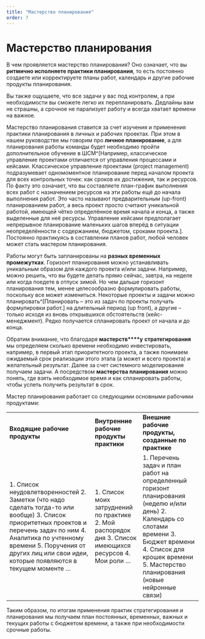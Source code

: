 ```yaml
---
title: "Мастерство планирования"
order: 7
---
```


# Мастерство планирования

В чем проявляется мастерство планирования? Оно означает, что вы **ритмично исполняете практики планирования**, то есть постоянно создаете или корректируете планы работ, календарь и другие рабочие продукты планирования.

Вы также ощущаете, что все задачи у вас под контролем, а при необходимости вы сможете легко их перепланировать. Дедлайны вам не страшны, а срочное не парализует работу и всегда хватает времени на важное.

Мастерство планирования ставится за счет изучения и применения практики планирования в личных и рабочих проектах. При этом в нашем руководстве мы говорим про **личное планирование**, а для планирования работы команды будет необходимо пройти дополнительное обучение в ШСМ^[Например, классическое управление проектами отличается от управления процессами и кейсами. Классическое управление проектами (project management) подразумевает одномоментное планирование перед началом проекта для всех контрольных точек: как сроков их достижения, так и ресурсов. По факту это означает, что вы составляете план-график выполнения всех работ с назначением ресурсов на эти работы ещё до начала выполнения работ. Это часто называют предварительным (up-front) планированием работ, а весь проект просто считают уникальной работой, имеющей чётко определённое время начала и конца, а также выделенные для неё ресурсы. Управление кейсами предполагает непрерывное планирование маленьких шагов вперёд в ситуации неопределённости с содержанием, бюджетом, сроками проекта.]. Постоянно практикуясь в составлении планов работ, любой человек может стать мастером планирования.

Работы могут быть запланированы на **разных временных промежутках**. Горизонт планирования можно устанавливать уникальным образом для каждого проекта и/или задачи. Например, можно решить, что вы будете делать прямо сейчас, завтра, на неделе или когда поедете в отпуск зимой. Но чем дальше горизонт планирования тем, менее целесообразно формулировать работы, поскольку все может измениться. Некоторые проекты и задачи можно планировать^[Планировать – это из задач по проекты получать формулировки работ.] на длительный период (up front), а другие – только исходя из вновь открывшихся обстоятельств (кейс-менеджмент). Редко получается спланировать проект от начала и до конца.

Обратим внимание, что благодаря **мастерств****у** **стратегирования** мы определяем сколько времени необходимо инвестировать, например, в первый этап приоритетного проекта, а также понимаем ожидаемый срок реализации этого этапа (а может и всего проекта) и желательный результат. Далее за счет системного моделирования получаем задачи. А посредством **мастерства планирования** можно понять, где взять необходимое время и как спланировать работы, чтобы успеть получить результат в срок.

Мастер планирования работает со следующими основными рабочими продуктами:

|  |  |  |
| --- | --- | --- |
| **Входящие** **рабочие продукты** | **Внутренние рабочие продукты практики** | **Внешние рабочие продукты, созданные по практике** |
| 1. Список неудовлетворенностей  2. Заметки (что надо сделать тогда-то или вообще)  3. Список приоритетных проектов и перечень задач по ним  4. Аналитика по учтенному времени  5. Поручения от других лиц или свои идеи, которые появляются в текущем моменте  … | 1. Список моих затруднений по практике  2. Мой распорядок дня  3. Список имеющихся ресурсов  4. Мои роли  … | 1. Перечень задач и план работ на определенный горизонт планирования (неделю и/или день)  2. Календарь со слотами времени  3. Бюджет времени  4. Список для крошек времени  5. Мастерство планирования (новые нейронные связи) |

Таким образом, по итогам применения практик стратегирования и планирования мы получаем план постоянных, временных, важных и текущих работы с бюджетом времени, а также при необходимости срочные работы.